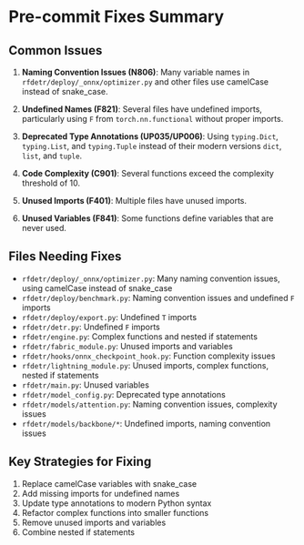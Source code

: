 # Pre-commit Fixes Summary

## Common Issues

1. **Naming Convention Issues (N806)**: Many variable names in `rfdetr/deploy/_onnx/optimizer.py` and other files use camelCase instead of snake_case.

2. **Undefined Names (F821)**: Several files have undefined imports, particularly using `F` from `torch.nn.functional` without proper imports.

3. **Deprecated Type Annotations (UP035/UP006)**: Using `typing.Dict`, `typing.List`, and `typing.Tuple` instead of their modern versions `dict`, `list`, and `tuple`.

4. **Code Complexity (C901)**: Several functions exceed the complexity threshold of 10.

5. **Unused Imports (F401)**: Multiple files have unused imports.

6. **Unused Variables (F841)**: Some functions define variables that are never used.

## Files Needing Fixes

- `rfdetr/deploy/_onnx/optimizer.py`: Many naming convention issues, using camelCase instead of snake_case
- `rfdetr/deploy/benchmark.py`: Naming convention issues and undefined `F` imports
- `rfdetr/deploy/export.py`: Undefined `T` imports
- `rfdetr/detr.py`: Undefined `F` imports
- `rfdetr/engine.py`: Complex functions and nested if statements
- `rfdetr/fabric_module.py`: Unused imports and variables
- `rfdetr/hooks/onnx_checkpoint_hook.py`: Function complexity issues
- `rfdetr/lightning_module.py`: Unused imports, complex functions, nested if statements
- `rfdetr/main.py`: Unused variables
- `rfdetr/model_config.py`: Deprecated type annotations
- `rfdetr/models/attention.py`: Naming convention issues, complexity issues
- `rfdetr/models/backbone/*`: Undefined imports, naming convention issues

## Key Strategies for Fixing

1. Replace camelCase variables with snake_case
2. Add missing imports for undefined names
3. Update type annotations to modern Python syntax
4. Refactor complex functions into smaller functions
5. Remove unused imports and variables
6. Combine nested if statements